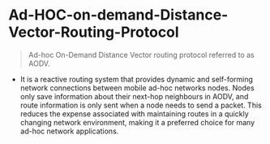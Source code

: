 # Ad-HOC-on-demand-Distance-Vector-Routing-Protocol

> Ad-hoc On-Demand Distance Vector routing protocol referred to as AODV.
- It is a reactive routing system that provides dynamic and self-forming network connections between mobile ad-hoc networks nodes. Nodes only save information about their next-hop neighbours in AODV, and route information is only sent when a node needs to send a packet. This reduces the expense associated with maintaining routes in a quickly changing network environment, making it a preferred choice for many ad-hoc network applications.

